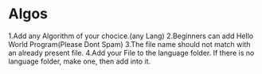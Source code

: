 # Algos
1.Add any Algorithm of your chocice.(any Lang)
2.Beginners can add Hello World Program(Please Dont Spam) 
3.The file name should not match with an already present file.
4.Add your File to the language folder. If there is no language folder, make one, then add into it.
